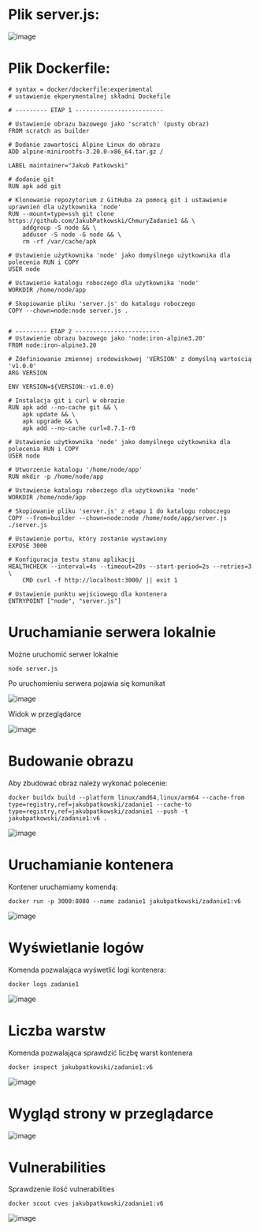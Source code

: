 # Plik server.js:

  ![image](https://github.com/JakubPatkowski/ChmuryZadanie1/assets/61908447/d694399f-2797-4848-9abc-0f996cf76492)

# Plik Dockerfile:

    # syntax = docker/dockerfile:experimental
    # ustawienie ekperymentalnej składni Dockefile
    
    # --------- ETAP 1 -------------------------
    
    # Ustawienie obrazu bazowego jako 'scratch' (pusty obraz)
    FROM scratch as builder
    
    # Dodanie zawartości Alpine Linux do obrazu
    ADD alpine-minirootfs-3.20.0-x86_64.tar.gz /
    
    LABEL maintainer="Jakub Patkowski"
    
    # dodanie git
    RUN apk add git 
    
    # Klonowanie repozytorium z GitHuba za pomocą git i ustawienie uprawnień dla użytkownika 'node'
    RUN --mount=type=ssh git clone https://github.com/JakubPatkowski/ChmuryZadanie1 && \
        addgroup -S node && \
        adduser -S node -G node && \
        rm -rf /var/cache/apk
    
    # Ustawienie użytkownika 'node' jako domyślnego użytkownika dla polecenia RUN i COPY
    USER node
    
    # Ustawienie katalogu roboczego dla użytkownika 'node'
    WORKDIR /home/node/app
    
    # Skopiowanie pliku 'server.js' do katalogu roboczego
    COPY --chown=node:node server.js .
    
    
    # --------- ETAP 2 ------------------------
    # Ustawienie obrazu bazowego jako 'node:iron-alpine3.20'
    FROM node:iron-alpine3.20
    
    # Zdefiniowanie zmiennej srodowiskowej 'VERSION' z domyślną wartością 'v1.0.0'
    ARG VERSION
    
    ENV VERSION=${VERSION:-v1.0.0}
    
    # Instalacja git i curl w obrazie
    RUN apk add --no-cache git && \ 
        apk update && \
        apk upgrade && \
        apk add --no-cache curl=8.7.1-r0
    
    # Ustawienie użytkownika 'node' jako domyślnego użytkownika dla polecenia RUN i COPY
    USER node
    
    # Utworzenie katalogu '/home/node/app' 
    RUN mkdir -p /home/node/app
    
    # Ustawienie katalogu roboczego dla użytkownika 'node'
    WORKDIR /home/node/app
    
    # Skopiowanie pliku 'server.js' z etapu 1 do katalogu roboczego
    COPY --from=builder --chown=node:node /home/node/app/server.js ./server.js
    
    # Ustawienie portu, który zostanie wystawiony
    EXPOSE 3000
    
    # Konfiguracja testu stanu aplikacji
    HEALTHCHECK --interval=4s --timeout=20s --start-period=2s --retries=3 \
        CMD curl -f http://localhost:3000/ || exit 1
        
    # Ustawienie punktu wejściowego dla kontenera
    ENTRYPOINT ["node", "server.js"]


# Uruchamianie serwera lokalnie

Możne uruchomić serwer lokalnie

    node server.js

Po uruchomieniu serwera pojawia się komunikat

  ![image](https://github.com/JakubPatkowski/ChmuryZadanie1/assets/61908447/3ec42a41-9ae2-4806-92b7-c68058e1b982)

Widok w przeglądarce

![image](https://github.com/JakubPatkowski/ChmuryZadanie1/assets/61908447/35899310-3d9b-4339-83aa-18faf34bec78)

# Budowanie obrazu

Aby zbudować obraz należy wykonać polecenie:

    docker buildx build --platform linux/amd64,linux/arm64 --cache-from type=registry,ref=jakubpatkowski/zadanie1 --cache-to type=registry,ref=jakubpatkowski/zadanie1 --push -t jakubpatkowski/zadanie1:v6 .

![image](https://github.com/JakubPatkowski/ChmuryZadanie1/assets/61908447/f462ebba-d010-4909-a55b-862dd3f5c9d8)


# Uruchamianie kontenera

Kontener uruchamiamy komendą:

    docker run -p 3000:8080 --name zadanie1 jakubpatkowski/zadanie1:v6

![image](https://github.com/JakubPatkowski/ChmuryZadanie1/assets/61908447/269b9315-fc33-4a52-94c2-88aa7db78868)


# Wyświetlanie logów

Komenda pozwalająca wyśwetlić logi kontenera:

    docker logs zadanie1

![image](https://github.com/JakubPatkowski/ChmuryZadanie1/assets/61908447/0f6c6951-9de1-4c64-9173-5d50885c3480)

# Liczba warstw

Komenda pozwalająca sprawdzić liczbę warst kontenera

    docker inspect jakubpatkowski/zadanie1:v6

![image](https://github.com/JakubPatkowski/ChmuryZadanie1/assets/61908447/a5f20245-eebe-48ee-b664-b743ca1097f8)

# Wygląd strony w przeglądarce

![image](https://github.com/JakubPatkowski/ChmuryZadanie1/assets/61908447/697561a2-a512-46e9-a3bf-5e54b62e26a7)

# Vulnerabilities

Sprawdzenie ilość vulnerabilities

    docker scout cves jakubpatkowski/zadanie1:v6

![image](https://github.com/JakubPatkowski/ChmuryZadanie1/assets/61908447/03cd90a2-b0e5-4a5d-a718-418c676316d0)
